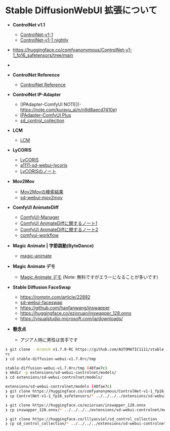 # Stable DiffusionWebUI 拡張について

- **ControlNet v1.1**
  - [ControlNet-v1-1](https://github.com/Mikubill/sd-webui-controlnet)
  - [ControlNet-v1-1 nightly](https://github.com/lllyasviel/ControlNet-v1-1-nightly)
- https://huggingface.co/comfyanonymous/ControlNet-v1-1_fp16_safetensors/tree/main
- 
- **ControlNet Reference**
  - [ControlNet Reference](https://www.youtube.com/results?search_query=ControlNet+Reference)

- **ControlNet IP-Adapter**
  - [IPAdapter-ComfyUI NOTE](- https://note.com/kurayu_ai/n/n9d8aecd7410e)
  - [IPAdapter-ComfyUI Plus](https://github.com/cubiq/ComfyUI_IPAdapter_plus)
  - [sd_control_collection](https://huggingface.co/lllyasviel/sd_control_collection/tree/main)

- **LCM**
  - [LCM](https://wikiwiki.jp/sd_toshiaki/LCM)

- **LyCORIS**
  - [LyCORIS](https://github.com/KohakuBlueleaf/LyCORIS)
  - [a1111-sd-webui-lycoris](https://github.com/KohakuBlueleaf/a1111-sd-webui-lycoris)
  - [LyCORISのノート](https://note.com/kurayu_ai/n/nd3ed149ae368#14eb9472-0c86-4983-be88-edad4c28ca26)

- **Mov2Mov**
  - [Mov2Movの検索結果](https://twitter.com/search?q=Mov2Mov&src=typed_query&f=media)
  - [sd-webui-mov2mov](https://github.com/Scholar01/sd-webui-mov2mov)

- **ComfyUI AnimateDiff**
  - [ComfyUI-Manager](https://github.com/ltdrdata/ComfyUI-Manager)
  - [ComfyUI AnimateDiffに関するノート1](https://note.com/kurayu_ai/n/n02db54746629#a07059f7-5b15-42a2-af8b-935f0d70f454)
  - [ComfyUI AnimateDiffに関するノート2](https://note.com/kurayu_ai/n/n28ac74be4cc8)
  - [comfyui-workflow](https://github.com/hylarucoder/comfyui-workflow)

- **Magic Animate | 字節跳動(ByteDance)**
  - [magic-animate](https://github.com/magic-research/magic-animate)

- **Magic Animate デモ**
  - [Magic Animate デモ](https://huggingface.co/spaces/zcxu-eric/magicanimate)
    (Note: 無料ですがエラーになることが多いです)

- **Stable Diffusion FaceSwap**
  - https://romptn.com/article/22892
  - [sd-webui-faceswap](https://github.com/IntellectzProductions/sd-webui-faceswap.git)
  - https://github.com/haofanwang/inswapper
  - https://huggingface.co/ezioruan/inswapper_128.onnx
  - https://visualstudio.microsoft.com/ja/downloads/

- **懸念点**
  - アジア人特に男性は苦手です

```sh
❯ git clone --branch v1.7.0-RC https://github.com/AUTOMATIC1111/stable-diffusion-webui.git stable-diffusion-webui-v1.7.0
rc
❯ cd stable-diffusion-webui-v1.7.0rc/tmp

stable-diffusion-webui-v1.7.0rc/tmp (48fae7c)
❯ mkdir -p extensions/sd-webui-controlnet/models/
❯ cd extensions/sd-webui-controlnet/models/

extensions/sd-webui-controlnet/models (48fae7c)
❯ git clone https://huggingface.co/comfyanonymous/ControlNet-v1-1_fp16_safetensors
❯ cp ControlNet-v1-1_fp16_safetensors/* ../../../../extensions/sd-webui-controlnet/models/

❯ git clone https://huggingface.co/ezioruan/inswapper_128.onnx
❯ cp inswapper_128.onnx/* ../../../../extensions/sd-webui-controlnet/models/

❯ git clone https://huggingface.co/lllyasviel/sd_control_collection
❯ cp sd_control_collection/* ../../../../extensions/sd-webui-controlnet/models/
```